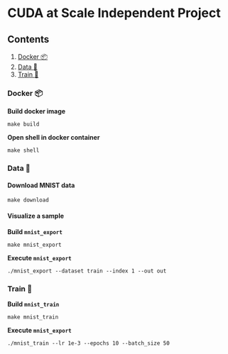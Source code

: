 # CUDA at Scale Independent Project

## Contents

1. [Docker :package:](#docker)
2. [Data :floppy_disk:](#data)
3. [Train :muscle:](#train)


### Docker :package: <a name="docker"></a>

**Build docker image**
```shell
make build
```
**Open shell in docker container**
```shell
make shell
```

### Data :floppy_disk: <a name="data"></a>

#### Download MNIST data

```shell
make download
```

#### Visualize a sample

**Build `mnist_export`**

```shell
make mnist_export
```

**Execute `mnist_export`**

```shell
./mnist_export --dataset train --index 1 --out out
```

### Train :muscle: <a name="train"></a>

**Build `mnist_train`**

```shell
make mnist_train
```

**Execute `mnist_export`**

```shell
./mnist_train --lr 1e-3 --epochs 10 --batch_size 50
```
